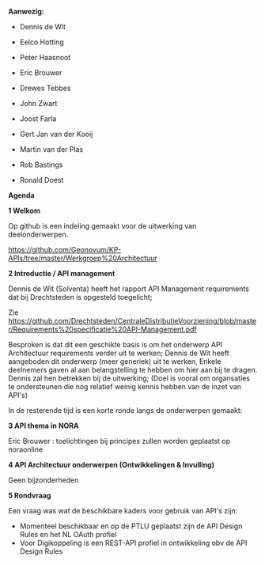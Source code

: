 
**Aanwezig:**

* Dennis de Wit

* Eelco Hotting

* Peter Haasnoot

* Eric Brouwer

* Drewes Tebbes
    
* John Zwart

* Joost Farla

* Gert Jan van der Kooij

* Martin van der Plas
    
* Rob Bastings
    
* Ronald Doest





**Agenda**

**1 Welkom**

Op github is een indeling gemaakt voor de uitwerking van deelonderwerpen.

https://github.com/Geonovum/KP-APIs/tree/master/Werkgroep%20Architectuur

**2 Introductie / API management**  

Dennis de Wit (Solventa) heeft het rapport API Management requirements dat bij Drechtsteden is opgesteld toegelicht;

Zie https://github.com/Drechtsteden/CentraleDistributieVoorziening/blob/master/Requirements%20specificatie%20API-Management.pdf

Besproken is dat dit een geschikte basis is om het onderwerp API Architectuur requirements verder uit te werken;
Dennis de Wit heeft aangeboden dit onderwerp (meer generiek) uit te werken, Enkele deelnemers gaven al aan belangstelling te hebben om hier aan bij te dragen.
Dennis zal hen betrekken bij de uitwerking;
(Doel is vooral om organsaties te ondersteunen die nog relatief weinig kennis hebben van de inzet van API's)

In de resterende tijd is een korte ronde langs de onderwerpen gemaakt:

**3 API thema in NORA**

Eric Brouwer : toelichtingen bij principes zullen worden geplaatst op noraonline

**4 API Architectuur onderwerpen (Ontwikkelingen & Invulling)**

Geen bijzonderheden

**5 Rondvraag**

Een vraag was wat de beschikbare kaders voor gebruik van API's zijn:
- Momenteel beschikbaar en op de PTLU geplaatst zijn de API Design Rules en het NL OAuth profiel
- Voor Digikoppeling is een REST-API profiel in ontwikkeling obv de API Design Rules 
